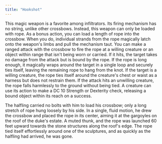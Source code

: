 ```yaml
---
title: "Hookshot"
---
```


This magic weapon is a favorite among infiltrators. Its firing mechanism has no string, unlike other crossbows. Instead, this weapon can only be loaded with rope. As a bonus action, you can load a length of rope into the crossbow. When you do, individual strands from the rope magically latch onto the weapon's limbs and pull the mechanism taut. You can make a ranged attack with the crossbow to fire the rope at a willing creature or an object within range that isn't being worn or carried. If it hits, the target takes no damage from the attack but is bound by the rope. If the rope is long enough, it magically wraps around the target in a single loop and securely ties itself, leaving the remaining rope to hang from the knot. If the target is a willing creature, the rope ties itself around the creature's chest or waist as a harness but does not restrain them. If the attack hits an unwilling creature, the rope falls harmlessly to the ground without being tied. A creature can use its action to make a DC 10 Strength or Dexterity check, releasing a bound object within its reach on a success.

The halfling carried no bolts with him to load his crossbow; only a long stretch of rope hung loosely by his side. In a single, fluid motion, he drew the crossbow and placed the rope in its center, aiming it at the gargoyles on the roof of the duke's estate. A muted thunk, and the rope was launched 60 feet upward towards the stone structures along the roof's edge. The rope tied itself effortlessly around one of the sculptures, and as quickly as the halfling had arrived, he was gone.